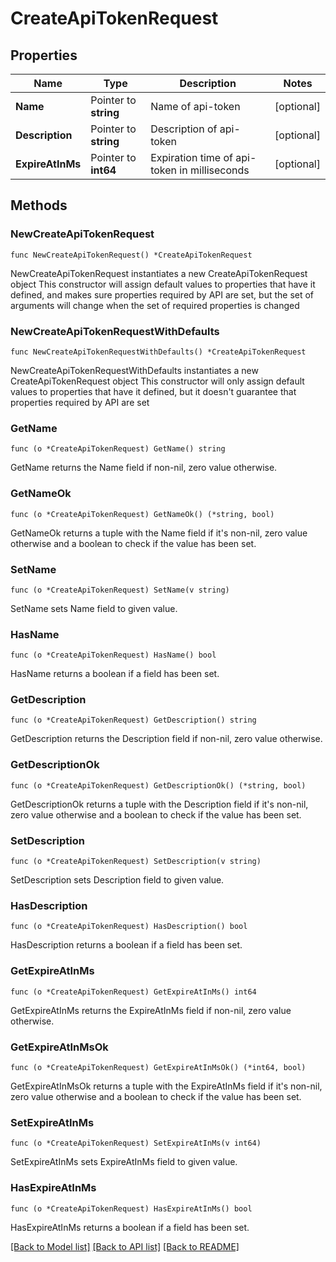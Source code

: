 # CreateApiTokenRequest

## Properties

Name | Type | Description | Notes
------------ | ------------- | ------------- | -------------
**Name** | Pointer to **string** | Name of api-token | [optional] 
**Description** | Pointer to **string** | Description of api-token | [optional] 
**ExpireAtInMs** | Pointer to **int64** | Expiration time of api-token in milliseconds | [optional] 

## Methods

### NewCreateApiTokenRequest

`func NewCreateApiTokenRequest() *CreateApiTokenRequest`

NewCreateApiTokenRequest instantiates a new CreateApiTokenRequest object
This constructor will assign default values to properties that have it defined,
and makes sure properties required by API are set, but the set of arguments
will change when the set of required properties is changed

### NewCreateApiTokenRequestWithDefaults

`func NewCreateApiTokenRequestWithDefaults() *CreateApiTokenRequest`

NewCreateApiTokenRequestWithDefaults instantiates a new CreateApiTokenRequest object
This constructor will only assign default values to properties that have it defined,
but it doesn't guarantee that properties required by API are set

### GetName

`func (o *CreateApiTokenRequest) GetName() string`

GetName returns the Name field if non-nil, zero value otherwise.

### GetNameOk

`func (o *CreateApiTokenRequest) GetNameOk() (*string, bool)`

GetNameOk returns a tuple with the Name field if it's non-nil, zero value otherwise
and a boolean to check if the value has been set.

### SetName

`func (o *CreateApiTokenRequest) SetName(v string)`

SetName sets Name field to given value.

### HasName

`func (o *CreateApiTokenRequest) HasName() bool`

HasName returns a boolean if a field has been set.

### GetDescription

`func (o *CreateApiTokenRequest) GetDescription() string`

GetDescription returns the Description field if non-nil, zero value otherwise.

### GetDescriptionOk

`func (o *CreateApiTokenRequest) GetDescriptionOk() (*string, bool)`

GetDescriptionOk returns a tuple with the Description field if it's non-nil, zero value otherwise
and a boolean to check if the value has been set.

### SetDescription

`func (o *CreateApiTokenRequest) SetDescription(v string)`

SetDescription sets Description field to given value.

### HasDescription

`func (o *CreateApiTokenRequest) HasDescription() bool`

HasDescription returns a boolean if a field has been set.

### GetExpireAtInMs

`func (o *CreateApiTokenRequest) GetExpireAtInMs() int64`

GetExpireAtInMs returns the ExpireAtInMs field if non-nil, zero value otherwise.

### GetExpireAtInMsOk

`func (o *CreateApiTokenRequest) GetExpireAtInMsOk() (*int64, bool)`

GetExpireAtInMsOk returns a tuple with the ExpireAtInMs field if it's non-nil, zero value otherwise
and a boolean to check if the value has been set.

### SetExpireAtInMs

`func (o *CreateApiTokenRequest) SetExpireAtInMs(v int64)`

SetExpireAtInMs sets ExpireAtInMs field to given value.

### HasExpireAtInMs

`func (o *CreateApiTokenRequest) HasExpireAtInMs() bool`

HasExpireAtInMs returns a boolean if a field has been set.


[[Back to Model list]](../README.md#documentation-for-models) [[Back to API list]](../README.md#documentation-for-api-endpoints) [[Back to README]](../README.md)



